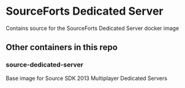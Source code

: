 # SourceForts Dedicated Server

Contains source for the SourceForts Dedicated Server docker image

## Other containers in this repo

### source-dedicated-server

Base image for Source SDK 2013 Multiplayer Dedicated Servers
